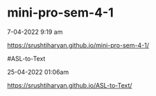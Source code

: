 # mini-pro-sem-4-1
7-04-2022 9:19 am

https://srushtiharyan.github.io/mini-pro-sem-4-1/

#ASL-to-Text

25-04-2022 01:06am

https://srushtiharyan.github.io/ASL-to-Text/
